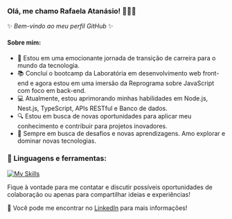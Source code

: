 

<!--
**rafaelaatanasio/RafaelaAtanasio** is a ✨ _special_ ✨ repository because its `README.md` (this file) appears on your GitHub profile.

Here are some ideas to get you started:

- 🔭 I’m currently working on ...
- 🌱 I’m currently learning ...
- 👯 I’m looking to collaborate on ...
- 🤔 I’m looking for help with ...
- 💬 Ask me about ...
- 📫 How to reach me: ...
- 😄 Pronouns: ...
- ⚡ Fun fact: ...
-->

### Olá, me chamo Rafaela Atanásio! 👋👩‍💻

✨ _Bem-vindo ao meu perfil GitHub_ ✨ 

#### Sobre mim:

- 🚀 Estou em uma emocionante jornada de transição de carreira para o mundo da tecnologia.
- 📚 Concluí o bootcamp da Laboratória em desenvolvimento web front-end e agora estou em uma imersão da Reprograma sobre JavaScript com foco em back-end.
- 💻 Atualmente, estou aprimorando minhas habilidades em Node.js, Nest.js, TypeScript, APIs RESTful e Banco de dados.
- 🔍 Estou em busca de novas oportunidades para aplicar meu conhecimento e contribuir para projetos inovadores.
- 🧠 Sempre em busca de desafios e novas aprendizagens. Amo explorar e dominar novas tecnologias.

### 🔨 Linguagens e ferramentas:

[![My Skills](https://skillicons.dev/icons?i=angular,css,docker,figma,git,github,html,js,nestjs,netlify,nodejs,notion,npm,postgres,ts,vercel,visualstudio,vscode,wordpress)](https://skillicons.dev)

 

Fique à vontade para me contatar e discutir possíveis oportunidades de colaboração ou apenas para compartilhar ideias e experiências!

💬 Você pode me encontrar no [LinkedIn](https://www.linkedin.com/in/rafaela-atanasio) para mais informações!

